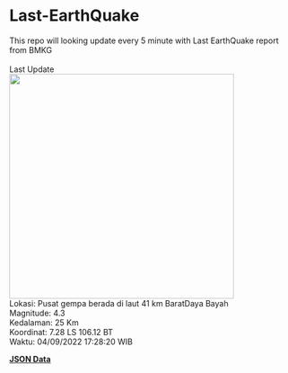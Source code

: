 # Last-EarthQuake
This repo will looking update every 5 minute with Last EarthQuake report from BMKG
<br>
<br>
Last Update
<br>
<img src="https://ews.bmkg.go.id/TEWS/data/20220904172820.mmi.jpg" width="400"/>
<br>
Lokasi: Pusat gempa berada di laut 41 km BaratDaya Bayah <br>
Magnitude: 4.3 <br>
Kedalaman: 25 Km <br>
Koordinat: 7.28 LS 106.12 BT <br>
Waktu: 04/09/2022 17:28:20 WIB <br>

<a href="./data/data.json">**JSON Data**</a>
